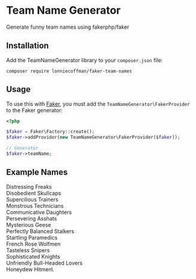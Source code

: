 # Team Name Generator

Generate funny team names using fakerphp/faker

## Installation

Add the TeamNameGenerator library to your `composer.json` file:

```
composer require lonniecoffman/faker-team-names
```

## Usage

To use this with [Faker](https://github.com/fzaninotto/Faker), you must add the `TeamNameGenerator\FakerProvider` to the Faker generator:

```php
<?php

$faker = Faker\Factory::create();
$faker->addProvider(new TeamNameGenerator\FakerProvider($faker));

// Generator
$faker->teamName;
```

## Example Names

Distressing Freaks\
Disobedient Skullcaps\
Supercilious Trainers\
Monstrous Technicians\
Communicative Daughters\
Persevering Asshats\
Mysterious Geese\
Perfectly Balanced Stalkers\
Startling Paramedics\
French Rose Wolfmen\
Tasteless Snipers\
Sophisticated Knights\
Unfriendly Bull-Headed Lovers\
Honeydew Hitmen\
